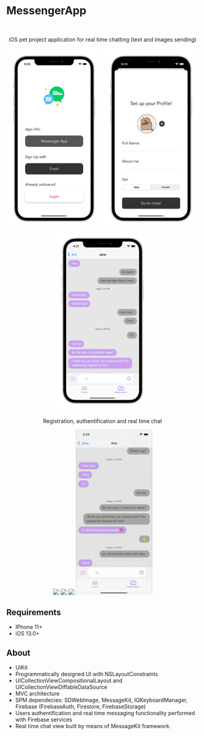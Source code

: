 # MessengerApp
<br />
    <p align="center">
        iOS pet project application for real time chatting (text and images sending)
    </p>
</p>
<p align="center">

<img src= "Screenshots/auth.png" width="250">
<img src= "Screenshots/set_up_profile.png" width="250">
<img src= "Screenshots/chat.png" width="250">

</p>
    <p align="center">
        Registration, authentification and real time chat 
    </p>
</p>
    <p align="center">
    
<img src= "Screenshots/MessengerAppSignUp.gif" width="200">
<img src= "Screenshots/MessengerAppSignIn.gif" width="200">
<img src= "Screenshots/realtimechatAnn.gif" width="200">
<img src= "Screenshots/realtimechatJane.gif" width="200">

</p>

## Requirements
- IPhone 11+
- iOS 13.0+

## About
- UIKit
- Programmatically designed UI with NSLayoutConstraints
- UICollectionViewCompositionalLayout and UICollectionViewDiffableDataSource
- MVC architecture
- SPM dependecies: SDWebImage, MessageKit, IQKeyboardManager, Firebase (FirebaseAuth, Firestore, FirebaseStorage)
- Users authentification and real time messaging functionality performed with Firebase services
- Real time chat view built by means of MessageKit framework.
</p>

